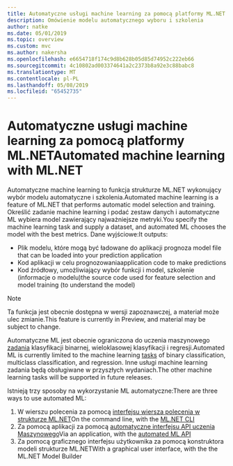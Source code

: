 ```yaml
---
title: Automatyczne usługi machine learning za pomocą platformy ML.NET
description: Omówienie modelu automatycznego wyboru i szkolenia
author: natke
ms.date: 05/01/2019
ms.topic: overview
ms.custom: mvc
ms.author: nakersha
ms.openlocfilehash: e6654718f174c9d8b628b05d85d74952c222eb66
ms.sourcegitcommit: 4c10802ad003374641a2c2373b8a92e3c88babc8
ms.translationtype: MT
ms.contentlocale: pl-PL
ms.lasthandoff: 05/08/2019
ms.locfileid: "65452735"
---
```

# <a name="automated-machine-learning-with-mlnet"></a><span data-ttu-id="9813b-103">Automatyczne usługi machine learning za pomocą platformy ML.NET</span><span class="sxs-lookup"><span data-stu-id="9813b-103">Automated machine learning with ML.NET</span></span>

<span data-ttu-id="9813b-104">Automatyczne machine learning to funkcja strukturze ML.NET wykonujący wybór modelu automatyczne i szkolenia.</span><span class="sxs-lookup"><span data-stu-id="9813b-104">Automated machine learning is a feature of ML.NET that performs automatic model selection and training.</span></span> <span data-ttu-id="9813b-105">Określić zadanie machine learning i podać zestaw danych i automatyczne ML wybiera model zawierający najważniejsze metryki.</span><span class="sxs-lookup"><span data-stu-id="9813b-105">You specify the machine learning task and supply a dataset, and automated ML chooses the model with the best metrics.</span></span> <span data-ttu-id="9813b-106">Dane wyjściowe:</span><span class="sxs-lookup"><span data-stu-id="9813b-106">It outputs:</span></span>
- <span data-ttu-id="9813b-107">Plik modelu, które mogą być ładowane do aplikacji prognoz</span><span class="sxs-lookup"><span data-stu-id="9813b-107">a model file that can be loaded into your prediction application</span></span>
- <span data-ttu-id="9813b-108">Kod aplikacji w celu prognozowania</span><span class="sxs-lookup"><span data-stu-id="9813b-108">application code to make predictions</span></span>
- <span data-ttu-id="9813b-109">Kod źródłowy, umożliwiający wybór funkcji i model, szkolenie (informacje o modelu)</span><span class="sxs-lookup"><span data-stu-id="9813b-109">the source code used for feature selection and model training (to understand the model)</span></span>

> [!NOTE]
> <span data-ttu-id="9813b-110">Ta funkcja jest obecnie dostępna w wersji zapoznawczej, a materiał może ulec zmianie.</span><span class="sxs-lookup"><span data-stu-id="9813b-110">This feature is currently in Preview, and material may be subject to change.</span></span> 

<span data-ttu-id="9813b-111">Automatyczne ML jest obecnie ograniczona do uczenia maszynowego [zadania](resources/tasks.md) klasyfikacji binarnej, wieloklasowej klasyfikacji i regresji.</span><span class="sxs-lookup"><span data-stu-id="9813b-111">Automated ML is currently limited to the machine learning [tasks](resources/tasks.md) of binary classification, multiclass classification, and regression.</span></span> <span data-ttu-id="9813b-112">Inne usługi machine learning zadania będą obsługiwane w przyszłych wydaniach.</span><span class="sxs-lookup"><span data-stu-id="9813b-112">The other machine learning tasks will be supported in future releases.</span></span>

<span data-ttu-id="9813b-113">Istnieją trzy sposoby na wykorzystanie ML automatyczne:</span><span class="sxs-lookup"><span data-stu-id="9813b-113">There are three ways to use automated ML:</span></span>
1. <span data-ttu-id="9813b-114">W wierszu polecenia za pomocą [interfejsu wiersza polecenia w strukturze ML.NET](automate-training-with-cli.md)</span><span class="sxs-lookup"><span data-stu-id="9813b-114">On the command line, with the [ML.NET CLI](automate-training-with-cli.md)</span></span>
1. <span data-ttu-id="9813b-115">Za pomocą aplikacji za pomocą [automatyczne interfejsu API uczenia Maszynowego](how-to-guides/how-to-use-the-automl-api.md)</span><span class="sxs-lookup"><span data-stu-id="9813b-115">Via an application, with the [automated ML API](how-to-guides/how-to-use-the-automl-api.md)</span></span>
1. <span data-ttu-id="9813b-116">Za pomocą graficznego interfejsu użytkownika za pomocą konstruktora modeli strukturze ML.NET</span><span class="sxs-lookup"><span data-stu-id="9813b-116">With a graphical user interface, with the the ML.NET Model Builder</span></span>

